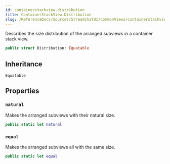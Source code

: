 ```yaml
---
id: containerstackview.distribution 
title: ContainerStackView.Distribution
slug: /ReferenceDocs/Sources/StreamChatUI/CommonViews/containerstackview.distribution
---
```


Describes the size distribution of the arranged subviews in a container stack view.

``` swift
public struct Distribution: Equatable 
```

## Inheritance

`Equatable`

## Properties

### `natural`

Makes the arranged subviews with their natural size.

``` swift
public static let natural 
```

### `equal`

Makes the arranged subviews all with the same size.

``` swift
public static let equal 
```
